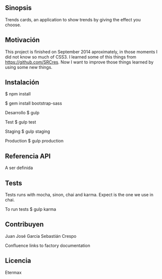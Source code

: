 ## Sinopsis

Trends cards, an application to show trends by giving the effect you choose.

## Motivación

This project is finished on September 2014 aproximately, in those moments I did not know so much of CSS3. I learned some of this things from https://github.com/SRCres.
Now I want to improve those things learned by using some new things.

## Instalación

$ npm install

$ gem install bootstrap-sass

Desarrollo
$ gulp

Test
$ gulp test

Staging
$ gulp staging

Production
$ gulp production

## Referencia API

A ser definida

## Tests

Tests runs with mocha, sinon, chai and karma. Expect is the one we use in chai.

To run tests
$ gulp karma

## Contribuyen

Juan José García
Sebastián Crespo

Confluence links to factory documentation

## Licencia

Etermax
